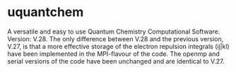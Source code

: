 uquantchem
==========

A versatile and easy to use Quantum Chemistry Computational Software.
Version: V.28. The only difference between V.28 and the previous version,
V.27, is that a more effective storage of the electron repulsion integrals
(ij|kl) have been implemented in the MPI-flavour of the code. The openmp and
serial versions of the code have been unchanged and are identical to V.27.
